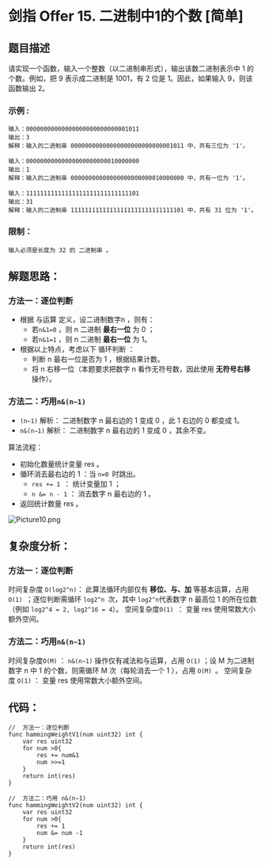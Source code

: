 # 剑指 Offer 15. 二进制中1的个数 [简单]

## 题目描述

请实现一个函数，输入一个整数（以二进制串形式），输出该数二进制表示中 1 的个数。例如，把 9 表示成二进制是 1001，有 2 位是 1。因此，如果输入 9，则该函数输出 2。

 

### 示例 :

```
输入：00000000000000000000000000001011
输出：3
解释：输入的二进制串 00000000000000000000000000001011 中，共有三位为 '1'。

输入：00000000000000000000000010000000
输出：1
解释：输入的二进制串 00000000000000000000000010000000 中，共有一位为 '1'。

输入：11111111111111111111111111111101
输出：31
解释：输入的二进制串 11111111111111111111111111111101 中，共有 31 位为 '1'。

```

### 限制：

```
输入必须是长度为 32 的 二进制串 。
```

## 解题思路：

### 方法一：逐位判断

- 根据 与运算 定义，设二进制数字n ，则有：
  - 若`n&1=0` ，则 n 二进制 **最右一位** 为 0 ；
  - 若`n&1=1` ，则 n 二进制 **最右一位** 为 1。
- 根据以上特点，考虑以下 循环判断 ：
  - 判断 n 最右一位是否为 1 ，根据结果计数。
  - 将 n 右移一位（本题要求把数字 n 看作无符号数，因此使用 **无符号右移** 操作）。

### 方法二：巧用`n&(n−1)`

- `(n−1)` 解析： 二进制数字 n 最右边的 1 变成 0 ，此 1 右边的 0 都变成 1。
- `n&(n−1)` 解析： 二进制数字 n 最右边的 1 变成 0 ，其余不变。

算法流程：

- 初始化数量统计变量 res 。
- 循环消去最右边的 1 ：当 `n=0 `时跳出。
  - `res += 1 `： 统计变量加 1 ；
  - `n &= n - 1` ： 消去数字 n 最右边的 1 。
- 返回统计数量 res 。



![Picture10.png](http://cdn.xiaot123.com/blog/2021-04/9bc8ab7ba242888d5291770d35ef749ae76ee2f1a51d31d729324755fc4b1b1c-Picture10.png-blog)




## 复杂度分析：

### 方法一：逐位判断

时间复杂度 `O(log2^n)`： 此算法循环内部仅有 **移位、与、加** 等基本运算，占用 `O(1) `；逐位判断需循环 `log2^n `次，其中 `log2^n`代表数字 n 最高位 1 的所在位数（例如 `log2^4 = 2, log2^16 = 4`）。
空间复杂度`O(1) `： 变量 res 使用常数大小额外空间。

### 方法二：巧用`n&(n−1)`

时间复杂度`O(M)` ： `n&(n−1)` 操作仅有减法和与运算，占用 `O(1)` ；设 M 为二进制数字 n 中 1 的个数，则需循环 M 次（每轮消去一个 1 ），占用 `O(M) `。
空间复杂度 `O(1)` ： 变量 res 使用常数大小额外空间。

## 代码：

```
//  方法一：逐位判断
func hammingWeightV1(num uint32) int {
	var res uint32
	for num >0{
		res += num&1
		num >>=1
	}
	return int(res)
}

//  方法二：巧用 n&(n−1)
func hammingWeightV2(num uint32) int {
	var res uint32
	for num >0{
		res += 1
		num &= num -1
	}
	return int(res)
}
```

